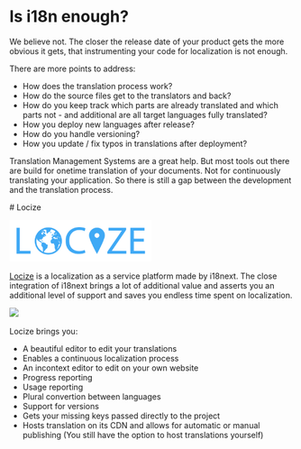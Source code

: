# Is i18n enough?

We believe not. The closer the release date of your product gets the more obvious it gets, that instrumenting your code for localization is not enough.

There are more points to address:

- How does the translation process work?
- How do the source files get to the translators and back?
- How do you keep track which parts are already translated and which parts not - and additional are all target languages fully translated?
- How you deploy new languages after release?
- How do you handle versioning?
- How you update / fix typos in translations after deployment?

Translation Management Systems are a great help. But most tools out there are build for onetime translation of your documents. Not for continuously translating your application. So there is still a gap between the development and the translation process.

# Locize

<a href="http://locize.com/?utm_source=i18next_com&utm_medium=gitbook" target="_blank">
<img src="/assets/img/locize.png" width="50%" />
</a>



[Locize](http://locize.com/?utm_source=i18next_com&utm_medium=gitbook) is a localization as a service platform made by i18next. The close integration of i18next brings a lot of additional value and asserts you an additional level of support and saves you endless time spent on localization.



<a href="http://locize.com/?utm_source=i18next_com&utm_medium=gitbook" target="_blank">
<img src="/assets/img/locize_recap_big_low.gif" />
</a>

Locize brings you:

- A beautiful editor to edit your translations
- Enables a continuous localization process
- An incontext editor to edit on your own website
- Progress reporting
- Usage reporting
- Plural convertion between languages
- Support for versions
- Gets your missing keys passed directly to the project
- Hosts translation on its CDN and allows for automatic or manual publishing (You still have the option to host translations yourself)

